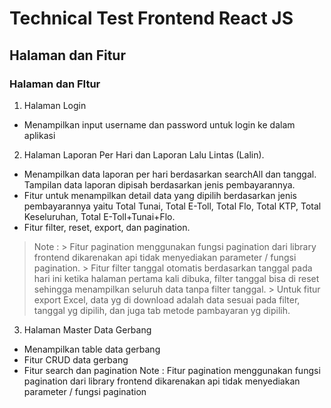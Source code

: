 # Technical Test Frontend React JS

## Halaman dan Fitur

### Halaman dan FItur
1. Halaman Login
 - Menampilkan input username dan password untuk login ke dalam aplikasi

2. Halaman Laporan Per Hari dan Laporan Lalu Lintas (Lalin).
 - Menampilkan data laporan per hari berdasarkan searchAll dan tanggal. Tampilan data laporan dipisah berdasarkan jenis pembayarannya.
 - Fitur untuk menampilkan detail data yang dipilih berdasarkan jenis pembayarannya yaitu Total Tunai, Total E-Toll, Total Flo, Total KTP, Total Keseluruhan, Total E-Toll+Tunai+Flo.
 - Fitur filter, reset, export, dan pagination.
  
  > Note : 
    > Fitur pagination menggunakan fungsi pagination dari library frontend dikarenakan api tidak menyediakan parameter /  fungsi pagination.
    > Fitur filter tanggal otomatis berdasarkan tanggal pada hari ini ketika halaman pertama kali dibuka, filter tanggal bisa di reset sehingga menampilkan seluruh data tanpa filter tanggal.
    > Untuk fitur export Excel, data yg di download adalah data sesuai pada filter, tanggal yg dipilih, dan juga tab metode pambayaran yg dipilih. 
  
3. Halaman Master Data Gerbang
 - Menampilkan table data gerbang
 - Fitur CRUD data gerbang
 - Fitur search dan pagination
  Note : Fitur pagination menggunakan fungsi pagination dari library frontend dikarenakan api tidak menyediakan parameter /  fungsi pagination

